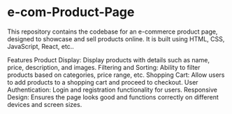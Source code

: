 # e-com-Product-Page
This repository contains the codebase for an e-commerce product page,
designed to showcase and sell products online. It is built using HTML, CSS, JavaScript, React, etc..

Features
Product Display: Display products with details such as name, price, description, and images.
Filtering and Sorting: Ability to filter products based on categories, price range, etc.
Shopping Cart: Allow users to add products to a shopping cart and proceed to checkout.
User Authentication: Login and registration functionality for users.
Responsive Design: Ensures the page looks good and functions correctly on different devices and screen sizes.
